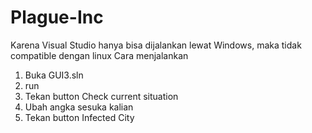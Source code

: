 # Plague-Inc

Karena Visual Studio hanya bisa dijalankan lewat Windows, maka tidak compatible dengan linux
Cara menjalankan
1. Buka GUI3.sln
2. run
3. Tekan button Check current situation
4. Ubah angka sesuka kalian
5. Tekan button Infected City
